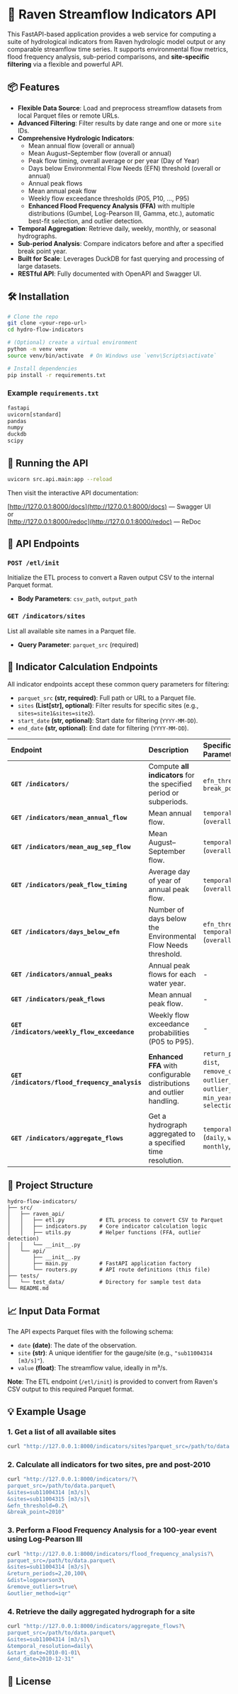 # 🌊 Raven Streamflow Indicators API

This FastAPI-based application provides a web service for computing a suite of hydrological indicators from Raven hydrologic model output or any comparable streamflow time series. It supports environmental flow metrics, flood frequency analysis, sub-period comparisons, and **site-specific filtering** via a flexible and powerful API.

## 📦 Features

*   **Flexible Data Source**: Load and preprocess streamflow datasets from local Parquet files or remote URLs.
*   **Advanced Filtering**: Filter results by date range and one or more `site` IDs.
*   **Comprehensive Hydrologic Indicators**:
    *   Mean annual flow (overall or annual)
    *   Mean August–September flow (overall or annual)
    *   Peak flow timing, overall average or per year (Day of Year)
    *   Days below Environmental Flow Needs (EFN) threshold (overall or annual)
    *   Annual peak flows
    *   Mean annual peak flow
    *   Weekly flow exceedance thresholds (P05, P10, ..., P95)
    *   **Enhanced Flood Frequency Analysis (FFA)** with multiple distributions (Gumbel, Log-Pearson III, Gamma, etc.), automatic best-fit selection, and outlier detection.
*   **Temporal Aggregation**: Retrieve daily, weekly, monthly, or seasonal hydrographs.
*   **Sub-period Analysis**: Compare indicators before and after a specified break point year.
*   **Built for Scale**: Leverages DuckDB for fast querying and processing of large datasets.
*   **RESTful API**: Fully documented with OpenAPI and Swagger UI.

## 🛠 Installation

```bash
# Clone the repo
git clone <your-repo-url>
cd hydro-flow-indicators

# (Optional) create a virtual environment
python -m venv venv
source venv/bin/activate  # On Windows use `venv\Scripts\activate`

# Install dependencies
pip install -r requirements.txt
```

### Example `requirements.txt`

```txt
fastapi
uvicorn[standard]
pandas
numpy
duckdb
scipy
```

## 🚀 Running the API

```bash
uvicorn src.api.main:app --reload
```

Then visit the interactive API documentation:

[http://127.0.0.1:8000/docs](http://127.0.0.1:8000/docs) — Swagger UI  
or  
[http://127.0.0.1:8000/redoc](http://127.0.0.1:8000/redoc) — ReDoc

## 🔌 API Endpoints

### `POST /etl/init`
Initialize the ETL process to convert a Raven output CSV to the internal Parquet format.
- **Body Parameters**: `csv_path`, `output_path`

### `GET /indicators/sites`
List all available site names in a Parquet file.
- **Query Parameter**: `parquet_src` (required)

## 🧮 Indicator Calculation Endpoints

All indicator endpoints accept these common query parameters for filtering:
*   `parquet_src` **(str, required)**: Full path or URL to a Parquet file.
*   `sites` **(List[str], optional)**: Filter results for specific sites (e.g., `sites=site1&sites=site2`).
*   `start_date` **(str, optional)**: Start date for filtering (`YYYY-MM-DD`).
*   `end_date` **(str, optional)**: End date for filtering (`YYYY-MM-DD`).

| Endpoint | Description | Specific Parameters |
| :--- | :--- | :--- |
| **`GET /indicators/`** | Compute **all indicators** for the specified period or subperiods. | `efn_threshold`, `break_point` |
| **`GET /indicators/mean_annual_flow`** | Mean annual flow. | `temporal_resolution` (`overall` or `annual`) |
| **`GET /indicators/mean_aug_sep_flow`** | Mean August–September flow. | `temporal_resolution` (`overall` or `annual`) |
| **`GET /indicators/peak_flow_timing`** | Average day of year of annual peak flow. | `temporal_resolution` (`overall` or `annual`) |
| **`GET /indicators/days_below_efn`** | Number of days below the Environmental Flow Needs threshold. | `efn_threshold`, `temporal_resolution` (`overall` or `annual`) |
| **`GET /indicators/annual_peaks`** | Annual peak flows for each water year. | - |
| **`GET /indicators/peak_flows`** | Mean annual peak flow. | - |
| **`GET /indicators/weekly_flow_exceedance`** | Weekly flow exceedance probabilities (P05 to P95). | - |
| **`GET /indicators/flood_frequency_analysis`** | **Enhanced FFA** with configurable distributions and outlier handling. | `return_periods`, `dist`, `remove_outliers`, `outlier_method`, `outlier_threshold`, `min_years`, `selection_criteria` |
| **`GET /indicators/aggregate_flows`** | Get a hydrograph aggregated to a specified time resolution. | `temporal_resolution` (`daily`, `weekly`, `monthly`, `seasonal`) |

## 📂 Project Structure

```
hydro-flow-indicators/
├── src/
│   ├── raven_api/
│   │   ├── etl.py           # ETL process to convert CSV to Parquet
│   │   ├── indicators.py    # Core indicator calculation logic
│   │   ├── utils.py         # Helper functions (FFA, outlier detection)
│   │   └── __init__.py
│   └── api/
│       ├── __init__.py
│       ├── main.py          # FastAPI application factory
│       └── routers.py       # API route definitions (this file)
├── tests/
│   └── test_data/           # Directory for sample test data
└── README.md
```

## 📈 Input Data Format

The API expects Parquet files with the following schema:
*   `date` **(date)**: The date of the observation.
*   `site` **(str)**: A unique identifier for the gauge/site (e.g., `"sub11004314 [m3/s]"`).
*   `value` **(float)**: The streamflow value, ideally in m³/s.

**Note**: The ETL endpoint (`/etl/init`) is provided to convert from Raven's CSV output to this required Parquet format.

## 💡 Example Usage

### 1. Get a list of all available sites
```bash
curl "http://127.0.0.1:8000/indicators/sites?parquet_src=/path/to/data.parquet"
```

### 2. Calculate all indicators for two sites, pre and post-2010
```bash
curl "http://127.0.0.1:8000/indicators/?\
parquet_src=/path/to/data.parquet\
&sites=sub11004314 [m3/s]\
&sites=sub11004315 [m3/s]\
&efn_threshold=0.2\
&break_point=2010"
```

### 3. Perform a Flood Frequency Analysis for a 100-year event using Log-Pearson III
```bash
curl "http://127.0.0.1:8000/indicators/flood_frequency_analysis?\
parquet_src=/path/to/data.parquet\
&sites=sub11004314 [m3/s]\
&return_periods=2,20,100\
&dist=logpearson3\
&remove_outliers=true\
&outlier_method=iqr"
```

### 4. Retrieve the daily aggregated hydrograph for a site
```bash
curl "http://127.0.0.1:8000/indicators/aggregate_flows?\
parquet_src=/path/to/data.parquet\
&sites=sub11004314 [m3/s]\
&temporal_resolution=daily\
&start_date=2010-01-01\
&end_date=2010-12-31"
```

## 🪪 License
